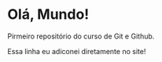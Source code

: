 # Olá, Mundo!
 Pirmeiro repositório do curso de Git e Github.

Essa linha eu adiconei diretamente no site!
